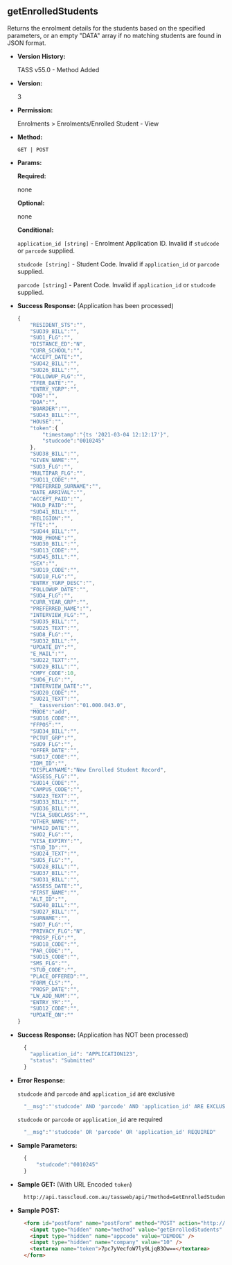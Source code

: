**getEnrolledStudents**
----
  Returns the enrolment details for the students based on the specified parameters, or an empty "DATA" array if no matching students are found in JSON format.

* **Version History:**

    TASS v55.0 - Method Added

* **Version:**

  3

* **Permission:**

    Enrolments > Enrolments/Enrolled Student - View

* **Method:**

  `GET | POST`
  
*  **Params:**

   **Required:**
 
   none

   **Optional:**

   none

   **Conditional:**

   `application_id [string]` - Enrolment Application ID. Invalid if `studcode` or `parcode` supplied.

   `studcode [string]` - Student Code. Invalid if `application_id` or `parcode` supplied.

   `parcode [string]` - Parent Code. Invalid if `application_id` or `studcode` supplied.

* **Success Response:** (Application has been processed)

    ```javascript
    {
        "RESIDENT_STS":"",
        "SUD39_BILL":"",
        "SUD1_FLG":"",
        "DISTANCE_ED":"N",
        "CURR_SCHOOL":"",
        "ACCEPT_DATE":"",
        "SUD42_BILL":"",
        "SUD26_BILL":"",
        "FOLLOWUP_FLG":"",
        "TFER_DATE":"",
        "ENTRY_YGRP":"",
        "DOB":"",
        "DOA":"",
        "BOARDER":"",
        "SUD43_BILL":"",
        "HOUSE":"",
        "token":{
            "timestamp":"{ts '2021-03-04 12:12:17'}",
            "studcode":"0010245"
        },
        "SUD38_BILL":"",
        "GIVEN_NAME":"",
        "SUD3_FLG":"",
        "MULTIPAR_FLG":"",
        "SUD11_CODE":"",
        "PREFERRED_SURNAME":"",
        "DATE_ARRIVAL":"",
        "ACCEPT_PAID":"",
        "HOLD_PAID":"",
        "SUD41_BILL":"",
        "RELIGION":"",
        "FTE":"",
        "SUD44_BILL":"",
        "MOB_PHONE":"",
        "SUD30_BILL":"",
        "SUD13_CODE":"",
        "SUD45_BILL":"",
        "SEX":"",
        "SUD19_CODE":"",
        "SUD10_FLG":"",
        "ENTRY_YGRP_DESC":"",
        "FOLLOWUP_DATE":"",
        "SUD4_FLG":"",
        "CURR_YEAR_GRP":"",
        "PREFERRED_NAME":"",
        "INTERVIEW_FLG":"",
        "SUD35_BILL":"",
        "SUD25_TEXT":"",
        "SUD8_FLG":"",
        "SUD32_BILL":"",
        "UPDATE_BY":"",
        "E_MAIL":"",
        "SUD22_TEXT":"",
        "SUD29_BILL":"",
        "CMPY_CODE":10,
        "SUD6_FLG":"",
        "INTERVIEW_DATE":"",
        "SUD20_CODE":"",
        "SUD21_TEXT":"",
        "__tassversion":"01.000.043.0",
        "MODE":"add",
        "SUD16_CODE":"",
        "FFPOS":"",
        "SUD34_BILL":"",
        "PCTUT_GRP":"",
        "SUD9_FLG":"",
        "OFFER_DATE":"",
        "SUD17_CODE":"",
        "IDM_ID":"",
        "DISPLAYNAME":"New Enrolled Student Record",
        "ASSESS_FLG":"",
        "SUD14_CODE":"",
        "CAMPUS_CODE":"",
        "SUD23_TEXT":"",
        "SUD33_BILL":"",
        "SUD36_BILL":"",
        "VISA_SUBCLASS":"",
        "OTHER_NAME":"",
        "HPAID_DATE":"",
        "SUD2_FLG":"",
        "VISA_EXPIRY":"",
        "STUD_ID":"",
        "SUD24_TEXT":"",
        "SUD5_FLG":"",
        "SUD28_BILL":"",
        "SUD37_BILL":"",
        "SUD31_BILL":"",
        "ASSESS_DATE":"",
        "FIRST_NAME":"",
        "ALT_ID":"",
        "SUD40_BILL":"",
        "SUD27_BILL":"",
        "SURNAME":"",
        "SUD7_FLG":"",
        "PRIVACY_FLG":"N",
        "PROSP_FLG":"",
        "SUD18_CODE":"",
        "PAR_CODE":"",
        "SUD15_CODE":"",
        "SMS_FLG":"",
        "STUD_CODE":"",
        "PLACE_OFFERED":"",
        "FORM_CLS":"",
        "PROSP_DATE":"",
        "LW_ADD_NUM":"",
        "ENTRY_YR":"",
        "SUD12_CODE":"",
        "UPDATE_ON":""
    }
    ```
* **Success Response:** (Application has NOT been processed)

    ```javascript
      {
        "application_id": "APPLICATION123",
        "status": "Submitted"
      }
    ```
    
* **Error Response:**

    `studcode` and `parcode` and `application_id` are exclusive
    ```javascript
      "__msg":"'studcode' AND 'parcode' AND 'application_id' ARE EXCLUSIVE"
    ```
    
    `studcode` or `parcode` or `application_id` are required
    ```javascript
      "__msg":"'studcode' OR 'parcode' OR 'application_id' REQUIRED"
    ```
    
* **Sample Parameters:**

  ```javascript
    {
        "studcode":"0010245"
    }
  ```

* **Sample GET:** (With URL Encoded `token`)

  ```HTML
    http://api.tasscloud.com.au/tassweb/api/?method=GetEnrolledStudents&appcode=DEMOOE&company=10&token=7pc7yVecfoW7ly9LjqB3Ow%3D%3D
  ```
  
* **Sample POST:**

  ```HTML
    <form id="postForm" name="postForm" method="POST" action="http://api.tasscloud.com.au/tassweb/api/">
      <input type="hidden" name="method" value="getEnrolledStudents" />
      <input type="hidden" name="appcode" value="DEMOOE" />
      <input type="hidden" name="company" value="10" />
      <textarea name="token">7pc7yVecfoW7ly9LjqB3Ow==</textarea>
    </form>
  ```

